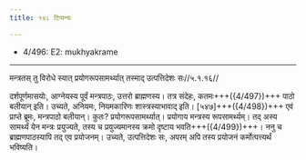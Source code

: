 ```yaml
---
title: १४८ टिप्पन्यः

---
```

- 4/496: E2: mukhyakrame

____________________________________________


मन्त्रतस् तु विरोधे स्यात् प्रयोगरूपसामर्थ्यात् तस्माद् उत्पत्तिदेशः सः//५.१.१६//

दर्शपूर्णमासयोः, आग्नेयस्य पूर्वं मन्त्रपाठः, उत्तरो ब्राह्मणस्य। तत्र संदेहः, कतमः+++({4/497})+++ पाठो बलीयान् इति। उच्यते, अनियमः, नियमकारिणः शास्त्रस्याभावाद् इति।
[५४७]+++({4/498})+++ एवं प्राप्ते ब्रूमः, मन्त्रपाठो बलीयान्। कुतः? प्रयोगरूपसामर्थ्यात्। प्रयोगाय मन्त्रस्य रूपसामर्थ्यम्। तद् अस्य सामर्थ्यं येन मन्त्रः प्रयुज्यते, तस्य च प्रयुज्यमानस्य क्रमो दृष्टाय भवति+++({4/499})+++। ननु च ब्राह्मणपाठस्यापि तद् एव प्रयोजनम्। उच्यते, उत्पत्तिदेशः सः, अपरम् अपि तस्य प्रयोजनं कर्मोत्पत्त्यर्थं भविष्यति।
